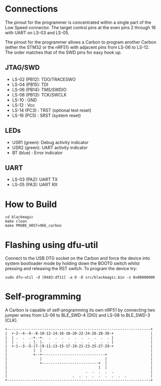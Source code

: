 Connections
===========

The pinout for the programmer is concentrated within a single part of
the Low Speed connector. The target control pins at the even pins 2
through 16 with UART on LS-03 and LS-05.

The pinout for the programmer allows a Carbon to program another Carbon
(either the STM32 or the nRF51) with adjacent pins from LS-06 to LS-12.
The order matches that of the SWD pins for easy hook up.

JTAG/SWD
--------

 * LS-02 (PB12): TDO/TRACESWO
 * LS-04 (PB15): TDI
 * LS-06 (PB14): TMS/SWDIO
 * LS-08 (PB13): TCK/SWCLK
 * LS-10       : GND
 * LS-12       : Vcc
 * LS-14 (PC3) : TRST (optional test reset)
 * LS-16 (PC5) : SRST (system reset)

LEDs
----

 * USR1 (green): Debug activity indicator
 * USR2 (green): UART activity indicator
 * BT (blue)   : Error indicator

UART
----

 * LS-03 (PA2): UART TX
 * LS-05 (PA3): UART RX

How to Build
============

    cd blackmagic
    make clean
    make PROBE_HOST=96b_carbon

Flashing using dfu-util
=======================

Connect to the USB OTG socket on the Carbon and force the device into
system bootloader mode by holding down the BOOT0 switch whilst pressing
and releasing the RST switch. To program the device try:

    sudo dfu-util -d [0483:df11] -a 0 -D src/blackmagic.bin -s 0x08000000

Self-programming
================

A Carbon is capable of self-programming its own nRF51 by connecting two
jumper wires from LS-06 to BLE_SWD-4 (DIO) and LS-08 to BLE_SWD-3 (CLK).

    +------------------------------------------------------------------+
    |  +-2--4--6--8-10-12-14-16-18-20-22-24-26-28-30-+                 |
    |  | .  .  .-+.-+.  .  .  .  .  .  .  .  .  .  . |                 |
    |  | .  .  . |. |.  .  .  .  .  .  .  .  .  .  . |                 |
    |  +-1--3--5-|7-|9-11-13-15-17-19-21-23-25-27-29-+                 |
    |            |  |                                                  |
    |            +--+-----------------------------+                    |
    |               |                             |                    |
    |               +--------------------------+  |                    |
    |                                          |  |                    |
    |                                    .  .  .  .  .                 |
    |                              .  .  .  .  .  .  .  .  .           |
    +------------------------------------------------------------------+
